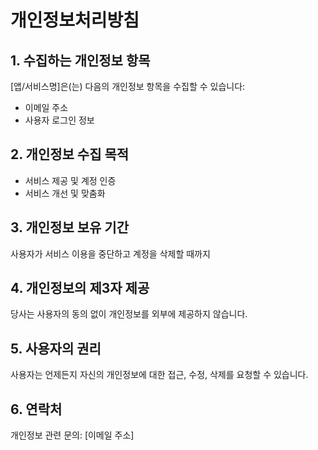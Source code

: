 # 개인정보처리방침

## 1. 수집하는 개인정보 항목
[앱/서비스명]은(는) 다음의 개인정보 항목을 수집할 수 있습니다:
- 이메일 주소
- 사용자 로그인 정보

## 2. 개인정보 수집 목적
- 서비스 제공 및 계정 인증
- 서비스 개선 및 맞춤화

## 3. 개인정보 보유 기간
사용자가 서비스 이용을 중단하고 계정을 삭제할 때까지

## 4. 개인정보의 제3자 제공
당사는 사용자의 동의 없이 개인정보를 외부에 제공하지 않습니다.

## 5. 사용자의 권리
사용자는 언제든지 자신의 개인정보에 대한 접근, 수정, 삭제를 요청할 수 있습니다.

## 6. 연락처
개인정보 관련 문의: [이메일 주소]
